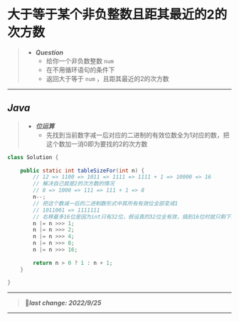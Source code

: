 # 大于等于某个非负整数且距其最近的2的次方数

> - ***Question***
>   - 给你一个非负数整数 `num`
>   - 在不用循环语句的条件下
>   - 返回大于等于 `num` ，且距其最近的2的次方数

---

## *Java*

> - ***位运算***
>   - 先找到当前数字减一后对应的二进制的有效位数全为1对应的数，把这个数加一消0即为要找的2的次方数

```java
class Solution {
    
    public static int tableSizeFor(int n) {
        // 12 => 1100 => 1011 => 1111 => 1111 + 1 => 10000 => 16
        // 解决自己就是2的次方数的情况
        // 8 => 1000 => 111 => 111 + 1 => 8
        n--;
        // 把这个数减一后的二进制数形式中其所有有效位全部变成1
        // 1011001 => 1111111
        // 右移最多16位是因为int只有32位，假设真的32位全有效，搞到16位时就只剩下16位了
        n |= n >>> 1;
        n |= n >>> 2;
        n |= n >>> 4;
        n |= n >>> 8;
        n |= n >>> 16;
        
        return n > 0 ? 1 : n + 1;
    }
    
}
```

---

> 🚩***last change: 2022/9/25***

---
